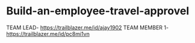 # Build-an-employee-travel-approvel

TEAM LEAD-     https://trailblazer.me/id/ajay1902
TEAM MEMBER 1- https://trailblazer.me/id/pc8mi1vn

